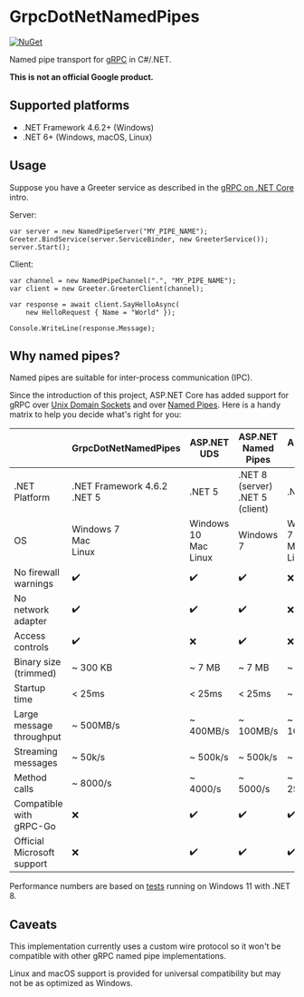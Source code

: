 # GrpcDotNetNamedPipes

[![NuGet](https://img.shields.io/nuget/v/GrpcDotNetNamedPipes)](https://www.nuget.org/packages/GrpcDotNetNamedPipes/)

Named pipe transport for [gRPC](https://grpc.io/) in C#/.NET.

**This is not an official Google product.**

## Supported platforms

- .NET Framework 4.6.2+ (Windows)
- .NET 6+ (Windows, macOS, Linux)

## Usage

Suppose you have a Greeter service as described in
the [gRPC on .NET Core](https://docs.microsoft.com/en-us/aspnet/core/grpc/) intro.

Server:

```
var server = new NamedPipeServer("MY_PIPE_NAME");
Greeter.BindService(server.ServiceBinder, new GreeterService());
server.Start();
```

Client:

```
var channel = new NamedPipeChannel(".", "MY_PIPE_NAME");
var client = new Greeter.GreeterClient(channel);

var response = await client.SayHelloAsync(
	new HelloRequest { Name = "World" });

Console.WriteLine(response.Message);
```

## Why named pipes?

Named pipes are suitable for inter-process communication (IPC).

Since the introduction of this project, ASP.NET Core has added support for gRPC
over [Unix Domain Sockets](https://learn.microsoft.com/en-us/aspnet/core/grpc/interprocess-uds?view=aspnetcore-8.0) and
over [Named Pipes](https://learn.microsoft.com/en-us/aspnet/core/grpc/interprocess-namedpipes?view=aspnetcore-8.0). Here
is a handy matrix to help you decide what's right for you:

|                            | GrpcDotNetNamedPipes           | ASP.NET UDS                | ASP.NET Named Pipes                | ASP.NET HTTP              |
|----------------------------|--------------------------------|----------------------------|------------------------------------|---------------------------|
| .NET Platform              | .NET Framework 4.6.2<br>.NET 5 | .NET 5                     | .NET 8 (server)<br>.NET 5 (client) | .NET 5                    |
| OS                         | Windows 7<br>Mac<br>Linux      | Windows 10<br>Mac<br>Linux | Windows 7                          | Windows 7<br>Mac<br>Linux |
| No firewall warnings       | :heavy_check_mark:             | :heavy_check_mark:         | :heavy_check_mark:                 | :x:                       |
| No network adapter         | :heavy_check_mark:             | :heavy_check_mark:         | :heavy_check_mark:                 | :x:                       |
| Access controls            | :heavy_check_mark:             | :x:                        | :heavy_check_mark:                 | :x:                       |
| Binary size (trimmed)      | ~ 300 KB                       | ~ 7 MB                     | ~ 7 MB                             | ~ 7 MB                    |
| Startup time               | < 25ms                         | < 25ms                     | < 25ms                             | ~ 250ms                   |
| Large message throughput   | ~ 500MB/s                      | ~ 400MB/s                  | ~ 100MB/s                          | ~ 100MB/s                 |
| Streaming messages         | ~ 50k/s                        | ~ 500k/s                   | ~ 500k/s                           | ~ 100k/s                  |
| Method calls               | ~ 8000/s                       | ~ 4000/s                   | ~ 5000/s                           | ~ 2500/s                  |
| Compatible with gRPC-Go    | :x:                            | :heavy_check_mark:         | :heavy_check_mark:                 | :heavy_check_mark:        |
| Official Microsoft support | :x:                            | :heavy_check_mark:         | :heavy_check_mark:                 | :heavy_check_mark:        |

Performance numbers are based
on [tests](https://github.com/cyanfish/grpc-dotnet-namedpipes/blob/master/GrpcDotNetNamedPipes.PerfTests/GrpcPerformanceTests.cs)
running on Windows 11 with .NET 8.

## Caveats

This implementation currently uses a custom wire protocol so it won't be compatible with other gRPC named pipe
implementations.

Linux and macOS support is provided for universal compatibility but may not be as optimized as Windows.
